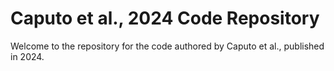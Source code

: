 # Caputo et al., 2024 Code Repository

Welcome to the repository for the code authored by Caputo et al., published in 2024.
